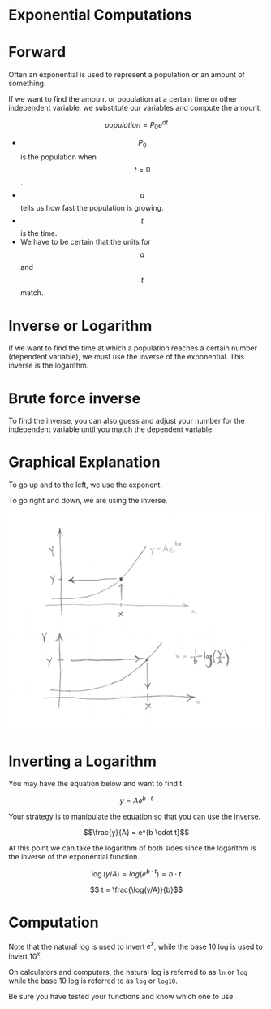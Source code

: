 # Exponential Computations


# Forward

Often an exponential is used to represent a population or an amount of something.

If we want to find the amount or population at a certain time or other independent variable, we substitute our variables and compute the amount.

$$
population = P_0 e^{at}
$$

- $$P_0$$ is the population when $$t=0$$.
- $$a$$ tells us how fast the population is growing.
- $$t$$ is the time.
- We have to be certain that the units for $$a$$ and $$t$$ match.

# Inverse or Logarithm

If we want to find the time at which a population reaches a certain number (dependent variable), we must use the inverse of the exponential.
This inverse is the logarithm.

# Brute force inverse

To find the inverse, you can also guess and adjust your number for the independent variable until you match the dependent variable.

# Graphical Explanation

To go up and to the left, we use the exponent.

To go right and down, we are using the inverse.

![](./figures/exponential/exponential-and-inverse.png)


# Inverting a Logarithm

You may have the equation below and want to find t.

$$y=A e^{b\cdot t}$$

Your strategy is to manipulate the equation so that you can use the inverse.

$$\frac{y}{A} = e^{b \cdot t}$$

At this point we can take the logarithm of both sides since the logarithm is the inverse of the exponential function.

$$ \log(y/A) = log(e^{b \cdot t}) = b \cdot t$$

$$ t = \frac{\log(y/A)}{b}$$

# Computation

Note that the natural log is used to invert $e^x$, while the base 10 log is used to invert $10^x$.

On calculators and computers, the natural log is referred to as `ln` or `log` while the base 10 log is referred to as `log` or `log10`.

Be sure you have tested your functions and know which one to use.

